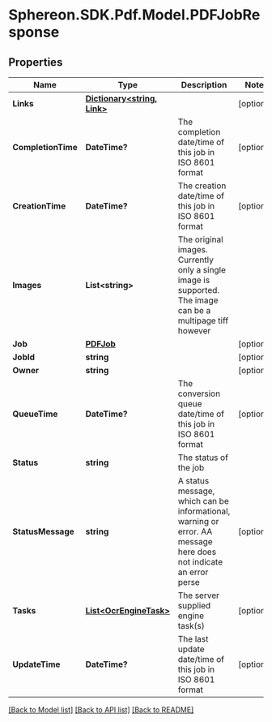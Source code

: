 # Sphereon.SDK.Pdf.Model.PDFJobResponse
## Properties

Name | Type | Description | Notes
------------ | ------------- | ------------- | -------------
**Links** | [**Dictionary&lt;string, Link&gt;**](Link.md) |  | [optional] 
**CompletionTime** | **DateTime?** | The completion date/time of this job in ISO 8601 format | [optional] 
**CreationTime** | **DateTime?** | The creation date/time of this job in ISO 8601 format | [optional] 
**Images** | **List&lt;string&gt;** | The original images. Currently only a single image is supported. The image can be a multipage tiff however | 
**Job** | [**PDFJob**](PDFJob.md) |  | [optional] 
**JobId** | **string** |  | [optional] 
**Owner** | **string** |  | [optional] 
**QueueTime** | **DateTime?** | The conversion queue date/time of this job in ISO 8601 format | [optional] 
**Status** | **string** | The status of the job | 
**StatusMessage** | **string** | A status message, which can be informational, warning or error. AA message here does not indicate an error perse | [optional] 
**Tasks** | [**List&lt;OcrEngineTask&gt;**](OcrEngineTask.md) | The server supplied engine task(s) | [optional] 
**UpdateTime** | **DateTime?** | The last update date/time of this job in ISO 8601 format | [optional] 

[[Back to Model list]](../README.md#documentation-for-models) [[Back to API list]](../README.md#documentation-for-api-endpoints) [[Back to README]](../README.md)

